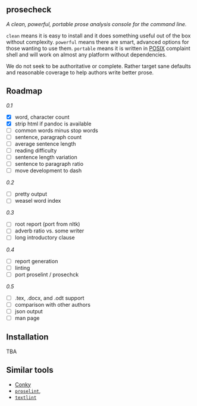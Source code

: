 ## prosecheck

*A clean, powerful, portable prose analysis console for the command line.*

`clean` means it is easy to install and it does something useful out of the
box without complexity. `powerful` means there are smart, advanced options for
those wanting to use them. `portable` means it is written in [POSIX][1] complaint
shell and will work on almost any platform without dependencies.

[1]: http://www.gnu.org/savannah-checkouts/gnu/autoconf/manual/autoconf-2.69/html_node/Portable-Shell.html#Portable-Shell

We do not seek to be authoritative or complete. Rather target sane defaults
and reasonable coverage to help authors write better prose.

## Roadmap

*0.1*
- [x] word, character count
- [x] strip html if pandoc is available
- [ ] common words minus stop words
- [ ] sentence, paragraph count
- [ ] average sentence length
- [ ] reading difficulty
- [ ] sentence length variation
- [ ] sentence to paragraph ratio
- [ ] move development to dash

*0.2*
- [ ] pretty output
- [ ] weasel word index

*0.3*
- [ ] root report (port from nltk)
- [ ] adverb ratio vs. some writer
- [ ] long introductory clause

*0.4*
- [ ] report generation
- [ ] linting
- [ ] port proselint / prosechck

*0.5*
- [ ] .tex, .docx, and .odt support
- [ ] comparison with other authors
- [ ] json output
- [ ] man page

## Installation

TBA

## Similar tools

- [Conky](https://github.com/brndnmtthws/conky)
- [`proselint`](https://github.com/amperser/proselint),
- [`textlint`](https://github.com/textlint/textlint)
